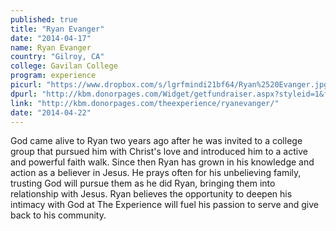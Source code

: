 ```yaml
---
published: true
title: "Ryan Evanger"
date: "2014-04-17"
name: Ryan Evanger
country: "Gilroy, CA"
college: Gavilan College
program: experience
picurl: "https://www.dropbox.com/s/lgrfmindi21bf64/Ryan%2520Evanger.jpg"
dpurl: "http://kbm.donorpages.com/Widget/getfundraiser.aspx?styleid=1&fid=33d3cd83-9fcb-4781-bbde-7914a0f37404&pageId=443&did=9e6e189d-1066-4f69-bed1-bf32a5ec586f&type=indiv"
link: "http://kbm.donorpages.com/theexperience/ryanevanger/"
date: "2014-04-22"
---
```


God came alive to Ryan two years ago after he was invited to a college group that pursued him with Christ's love and introduced him to a active and powerful faith walk. Since then Ryan has grown in his knowledge and action as a believer in Jesus. He prays often for his unbelieving family, trusting God will pursue them as he did Ryan, bringing them into relationship with Jesus. Ryan believes the opportunity to deepen his intimacy with God at The Experience will fuel his passion to serve and give back to his community.